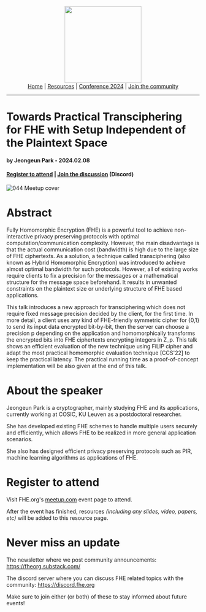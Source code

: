 <!-- Main header navigation -->
<p align="center">
  <img width="200" src="https://user-images.githubusercontent.com/5758427/180978488-db825482-5a58-4c7c-9589-c494a6f0be04.png"><br/>
  <a href="https://fhe-org.github.io">Home</a> | <a href="https://fhe-org.github.io/resources">Resources</a> | <a href="https://fhe-org.github.io/conferences/conference-2024/">Conference 2024</a> | <a href="https://fhe-org.github.io/community">Join the community</a>
</p>
<hr/>
<!-- /Main header navigation -->


# Towards Practical Transciphering for FHE with Setup Independent of the Plaintext Space
#### by Jeongeun Park - 2024.02.08
#### <a href="https://www.meetup.com/fhe-org/events/298732824/">Register to attend</a> | <!-- Video recording (Youtube) --> <!--| <a href="">Poster</a> (Github) |--> <a href="https://discord.fhe.org">Join the discussion</a> (Discord)

![044 Meetup cover](https://github.com/FHE-org/fhe-org.github.io/assets/37557436/c334e252-dfa4-4eaf-80ed-903950bc74bf)


# Abstract

Fully Homomorphic Encryption (FHE) is a powerful tool to achieve non-interactive privacy preserving protocols with optimal computation/communication complexity. However, the main disadvantage is that the actual communication cost (bandwidth) is high due to the large size of FHE ciphertexts. As a solution, a technique called transciphering (also known as Hybrid Homomorphic Encryption) was introduced to achieve almost optimal bandwidth for such protocols. However, all of existing works require clients to fix a precision for the messages or a mathematical structure for the message space beforehand. It results in unwanted constraints on the plaintext size or underlying structure of FHE based applications.

This talk introduces a new approach for transciphering which does not require fixed message precision decided by the client, for the first time. In more detail, a client uses any kind of FHE-friendly symmetric cipher for {0,1} to send its input data encrypted bit-by-bit, then the server can choose a precision p depending on the application and homomorphically transforms the encrypted bits into FHE ciphertexts encrypting integers in Z_p. This talk shows an efficient evaluation of the new technique using FiLIP cipher and adapt the most practical homomorphic evaluation technique [CCS'22] to keep the practical latency. The practical running time as a proof-of-concept implementation will be also given at the end of this talk.

# About the speaker

Jeongeun Park is a cryptographer, mainly studying FHE and its applications, currently working at COSIC, KU Leuven as a postdoctoral researcher.

She has developed existing FHE schemes to handle multiple users securely and efficiently, which allows FHE to be realized in more general application scenarios.

She also has designed efficient privacy preserving protocols such as PIR, machine learning algorithms as applications of FHE.

# Register to attend

Visit FHE.org's [meetup.com](https://www.meetup.com/fhe-org/events/298732824/) event page to attend.

After the event has finished, resources *(including any slides, video, papers, etc)* will be added to this resource page.

# Never miss an update

The newsletter where we post community announcements: https://fheorg.substack.com/

The discord server where you can discuss FHE related topics with the community: https://discord.fhe.org

Make sure to join either (or both) of these to stay informed about future events!
